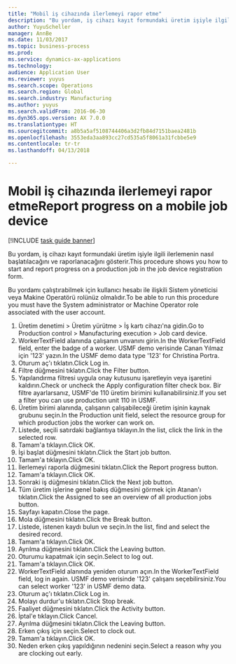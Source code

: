 ```yaml
--- 
title: "Mobil iş cihazında ilerlemeyi rapor etme"
description: "Bu yordam, iş cihazı kayıt formundaki üretim işiyle ilgili ilerlemenin nasıl başlatılacağını ve raporlanacağını gösterir."
author: YuyuScheller
manager: AnnBe
ms.date: 11/03/2017
ms.topic: business-process
ms.prod: 
ms.service: dynamics-ax-applications
ms.technology: 
audience: Application User
ms.reviewer: yuyus
ms.search.scope: Operations
ms.search.region: Global
ms.search.industry: Manufacturing
ms.author: yuyus
ms.search.validFrom: 2016-06-30
ms.dyn365.ops.version: AX 7.0.0
ms.translationtype: HT
ms.sourcegitcommit: a8b5a5af5108744406a3d2fb84d7151baea2481b
ms.openlocfilehash: 3553eda3aa893cc27cd535a5f8061a31fcbbe5e9
ms.contentlocale: tr-tr
ms.lasthandoff: 04/13/2018

---
```

# <a name="report-progress-on-a-mobile-job-device"></a><span data-ttu-id="d853b-103">Mobil iş cihazında ilerlemeyi rapor etme</span><span class="sxs-lookup"><span data-stu-id="d853b-103">Report progress on a mobile job device</span></span>

[!INCLUDE [task guide banner](../../includes/task-guide-banner.md)]

<span data-ttu-id="d853b-104">Bu yordam, iş cihazı kayıt formundaki üretim işiyle ilgili ilerlemenin nasıl başlatılacağını ve raporlanacağını gösterir.</span><span class="sxs-lookup"><span data-stu-id="d853b-104">This procedure shows you how to start and report progress on a production job in the job device registration form.</span></span>



<span data-ttu-id="d853b-105">Bu yordamı çalıştırabilmek için kullanıcı hesabı ile ilişkili Sistem yöneticisi veya Makine Operatörü rolünüz olmalıdır.</span><span class="sxs-lookup"><span data-stu-id="d853b-105">To be able to run this procedure you must have the System administrator or Machine Operator role associated with the user account.</span></span>

1. <span data-ttu-id="d853b-106">Üretim denetimi > Üretim yürütme > İş kartı cihazı'na gidin.</span><span class="sxs-lookup"><span data-stu-id="d853b-106">Go to Production control > Manufacturing execution > Job card device.</span></span>
2. <span data-ttu-id="d853b-107">WorkerTextField alanında çalışanın unvanını girin.</span><span class="sxs-lookup"><span data-stu-id="d853b-107">In the WorkerTextField field, enter the badge of a worker.</span></span> <span data-ttu-id="d853b-108">USMF demo verisinde Canan Yılmaz için '123' yazın.</span><span class="sxs-lookup"><span data-stu-id="d853b-108">In the USMF demo data type '123' for Christina Portra.</span></span>
3. <span data-ttu-id="d853b-109">Oturum aç'ı tıklatın.</span><span class="sxs-lookup"><span data-stu-id="d853b-109">Click Log in.</span></span>
4. <span data-ttu-id="d853b-110">Filtre düğmesini tıklatın.</span><span class="sxs-lookup"><span data-stu-id="d853b-110">Click the Filter button.</span></span>
5. <span data-ttu-id="d853b-111">Yapılandırma filtresi uygula onay kutusunu işaretleyin veya işaretini kaldırın.</span><span class="sxs-lookup"><span data-stu-id="d853b-111">Check or uncheck the Apply configuration filter check box.</span></span> <span data-ttu-id="d853b-112">Bir filtre ayarlarsanız, USMF'de 110 üretim birimini kullanabilirsiniz.</span><span class="sxs-lookup"><span data-stu-id="d853b-112">If you set a filter you can use production unit 110 in USMF.</span></span>
6. <span data-ttu-id="d853b-113">Üretim birimi alanında, çalışanın çalışabileceği üretim işinin kaynak grubunu seçin.</span><span class="sxs-lookup"><span data-stu-id="d853b-113">In the Production unit field, select the resource group for which production jobs the worker can work on.</span></span>
7. <span data-ttu-id="d853b-114">Listede, seçili satırdaki bağlantıya tıklayın.</span><span class="sxs-lookup"><span data-stu-id="d853b-114">In the list, click the link in the selected row.</span></span>
8. <span data-ttu-id="d853b-115">Tamam'a tıklayın.</span><span class="sxs-lookup"><span data-stu-id="d853b-115">Click OK.</span></span>
9. <span data-ttu-id="d853b-116">İşi başlat düğmesini tıklatın.</span><span class="sxs-lookup"><span data-stu-id="d853b-116">Click the Start job button.</span></span>
10. <span data-ttu-id="d853b-117">Tamam'a tıklayın.</span><span class="sxs-lookup"><span data-stu-id="d853b-117">Click OK.</span></span>
11. <span data-ttu-id="d853b-118">İlerlemeyi raporla düğmesini tıklatın.</span><span class="sxs-lookup"><span data-stu-id="d853b-118">Click the Report progress button.</span></span>
12. <span data-ttu-id="d853b-119">Tamam'a tıklayın.</span><span class="sxs-lookup"><span data-stu-id="d853b-119">Click OK.</span></span>
13. <span data-ttu-id="d853b-120">Sonraki iş düğmesini tıklatın.</span><span class="sxs-lookup"><span data-stu-id="d853b-120">Click the Next job button.</span></span>
14. <span data-ttu-id="d853b-121">Tüm üretim işlerine genel bakış düğmesini görmek için Atanan'ı tıklatın.</span><span class="sxs-lookup"><span data-stu-id="d853b-121">Click the Assigned to see an overview of all production jobs button.</span></span>
15. <span data-ttu-id="d853b-122">Sayfayı kapatın.</span><span class="sxs-lookup"><span data-stu-id="d853b-122">Close the page.</span></span>
16. <span data-ttu-id="d853b-123">Mola düğmesini tıklatın.</span><span class="sxs-lookup"><span data-stu-id="d853b-123">Click the Break button.</span></span>
17. <span data-ttu-id="d853b-124">Listede, istenen kaydı bulun ve seçin.</span><span class="sxs-lookup"><span data-stu-id="d853b-124">In the list, find and select the desired record.</span></span>
18. <span data-ttu-id="d853b-125">Tamam'a tıklayın.</span><span class="sxs-lookup"><span data-stu-id="d853b-125">Click OK.</span></span>
19. <span data-ttu-id="d853b-126">Ayrılma düğmesini tıklatın.</span><span class="sxs-lookup"><span data-stu-id="d853b-126">Click the Leaving button.</span></span>
20. <span data-ttu-id="d853b-127">Oturumu kapatmak için seçin.</span><span class="sxs-lookup"><span data-stu-id="d853b-127">Select to log out.</span></span>
21. <span data-ttu-id="d853b-128">Tamam'a tıklayın.</span><span class="sxs-lookup"><span data-stu-id="d853b-128">Click OK.</span></span>
22. <span data-ttu-id="d853b-129">WorkerTextField alanında yeniden oturum açın.</span><span class="sxs-lookup"><span data-stu-id="d853b-129">In the WorkerTextField field, log in again.</span></span> <span data-ttu-id="d853b-130">USMF demo verisinde '123' çalışanı seçebilirsiniz.</span><span class="sxs-lookup"><span data-stu-id="d853b-130">You can select worker '123' in USMF demo data.</span></span>
23. <span data-ttu-id="d853b-131">Oturum aç'ı tıklatın.</span><span class="sxs-lookup"><span data-stu-id="d853b-131">Click Log in.</span></span>
24. <span data-ttu-id="d853b-132">Molayı durdur'u tıklatın.</span><span class="sxs-lookup"><span data-stu-id="d853b-132">Click Stop break.</span></span>
25. <span data-ttu-id="d853b-133">Faaliyet düğmesini tıklatın.</span><span class="sxs-lookup"><span data-stu-id="d853b-133">Click the Activity button.</span></span>
26. <span data-ttu-id="d853b-134">İptal'e tıklayın.</span><span class="sxs-lookup"><span data-stu-id="d853b-134">Click Cancel.</span></span>
27. <span data-ttu-id="d853b-135">Ayrılma düğmesini tıklatın.</span><span class="sxs-lookup"><span data-stu-id="d853b-135">Click the Leaving button.</span></span>
28. <span data-ttu-id="d853b-136">Erken çıkış için seçin.</span><span class="sxs-lookup"><span data-stu-id="d853b-136">Select to clock out.</span></span>
29. <span data-ttu-id="d853b-137">Tamam'a tıklayın.</span><span class="sxs-lookup"><span data-stu-id="d853b-137">Click OK.</span></span>
30. <span data-ttu-id="d853b-138">Neden erken çıkış yapıldığının nedenini seçin.</span><span class="sxs-lookup"><span data-stu-id="d853b-138">Select a reason why you are clocking out early.</span></span>


